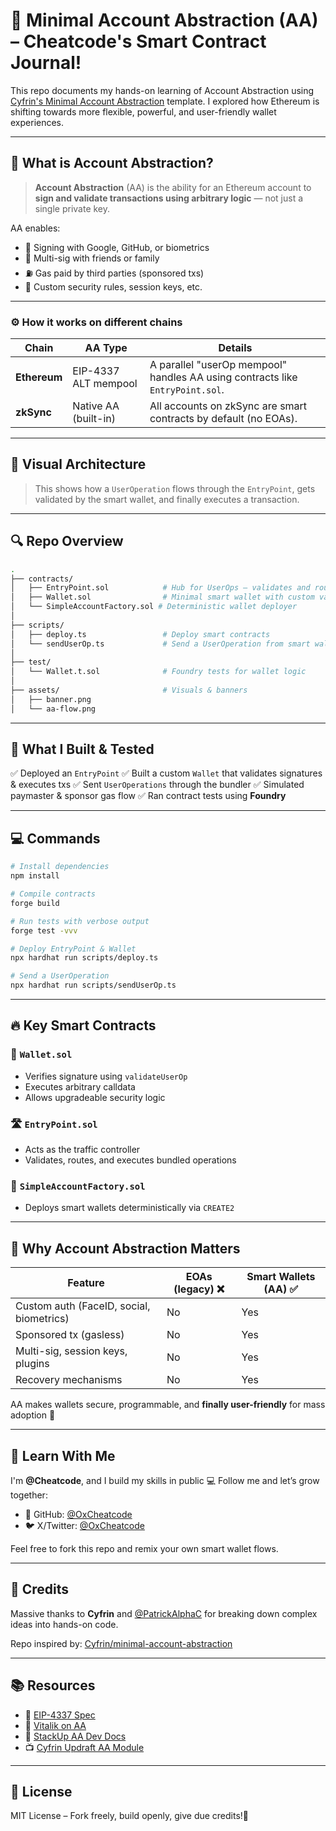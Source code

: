 

# 🧱 Minimal Account Abstraction (AA) – Cheatcode's Smart Contract Journal!

This repo documents my hands-on learning of Account Abstraction using [Cyfrin's Minimal Account Abstraction](https://github.com/Cyfrin/minimal-account-abstraction) template. I explored how Ethereum is shifting towards more flexible, powerful, and user-friendly wallet experiences.

---

## 🤖 What is Account Abstraction?

> **Account Abstraction** (AA) is the ability for an Ethereum account to **sign and validate transactions using arbitrary logic** — not just a single private key.

AA enables:

- 🔐 Signing with Google, GitHub, or biometrics
- 🤝 Multi-sig with friends or family
- ⛽ Gas paid by third parties (sponsored txs)
- 🧠 Custom security rules, session keys, etc.

---

### ⚙️ How it works on different chains

| Chain     | AA Type            | Details                                                                 |
|-----------|--------------------|-------------------------------------------------------------------------|
| **Ethereum** | EIP-4337 ALT mempool | A parallel "userOp mempool" handles AA using contracts like `EntryPoint.sol`. |
| **zkSync**   | Native AA (built-in) | All accounts on zkSync are smart contracts by default (no EOAs).       |

---

## 📐 Visual Architecture



> This shows how a `UserOperation` flows through the `EntryPoint`, gets validated by the smart wallet, and finally executes a transaction.

---

## 🔍 Repo Overview

```bash
.
├── contracts/
│   ├── EntryPoint.sol            # Hub for UserOps – validates and routes them
│   ├── Wallet.sol                # Minimal smart wallet with custom validation
│   └── SimpleAccountFactory.sol # Deterministic wallet deployer
│
├── scripts/
│   ├── deploy.ts                 # Deploy smart contracts
│   └── sendUserOp.ts             # Send a UserOperation from smart wallet
│
├── test/
│   └── Wallet.t.sol              # Foundry tests for wallet logic
│
├── assets/                       # Visuals & banners
│   ├── banner.png
│   └── aa-flow.png
````

---

## 🚀 What I Built & Tested

✅ Deployed an `EntryPoint`
✅ Built a custom `Wallet` that validates signatures & executes txs
✅ Sent `UserOperations` through the bundler
✅ Simulated paymaster & sponsor gas flow
✅ Ran contract tests using **Foundry**

---

## 💻 Commands

```bash
# Install dependencies
npm install

# Compile contracts
forge build

# Run tests with verbose output
forge test -vvv

# Deploy EntryPoint & Wallet
npx hardhat run scripts/deploy.ts

# Send a UserOperation
npx hardhat run scripts/sendUserOp.ts
```

---

## 🔥 Key Smart Contracts

### 🧠 `Wallet.sol`

* Verifies signature using `validateUserOp`
* Executes arbitrary calldata
* Allows upgradeable security logic

### 🛣️ `EntryPoint.sol`

* Acts as the traffic controller
* Validates, routes, and executes bundled operations

### 🧱 `SimpleAccountFactory.sol`

* Deploys smart wallets deterministically via `CREATE2`

---

## 💎 Why Account Abstraction Matters

| Feature                                  | EOAs (legacy) ❌ | Smart Wallets (AA) ✅ |
| ---------------------------------------- | --------------- | -------------------- |
| Custom auth (FaceID, social, biometrics) | No              | Yes                  |
| Sponsored tx (gasless)                   | No              | Yes                  |
| Multi-sig, session keys, plugins         | No              | Yes                  |
| Recovery mechanisms                      | No              | Yes                  |

AA makes wallets secure, programmable, and **finally user-friendly** for mass adoption 🚀

---

## 🧠 Learn With Me

I'm **@Cheatcode**, and I build my skills in public 💻
Follow me and let’s grow together:

* 🧠 GitHub: [@OxCheatcode](https://github.com/OxCheatcode)
* 🐦 X/Twitter: [@OxCheatcode](https://x.com/OxCheatcode)

Feel free to fork this repo and remix your own smart wallet flows.

---

## 🙏 Credits

Massive thanks to **Cyfrin** and [@PatrickAlphaC](https://github.com/PatrickAlphaC) for breaking down complex ideas into hands-on code.

Repo inspired by: [Cyfrin/minimal-account-abstraction](https://github.com/Cyfrin/minimal-account-abstraction)

---

## 📚 Resources

* 📖 [EIP-4337 Spec](https://eips.ethereum.org/EIPS/eip-4337)
* 📘 [Vitalik on AA](https://vitalik.ca/general/2021/01/11/account_abstraction.html)
* 🧪 [StackUp AA Dev Docs](https://docs.stackup.sh/docs)
* 📺 [Cyfrin Updraft AA Module](https://github.com/Cyfrin/updraft-account-abstraction)

---

## 🧾 License

MIT License – Fork freely, build openly, give due credits!🙌


